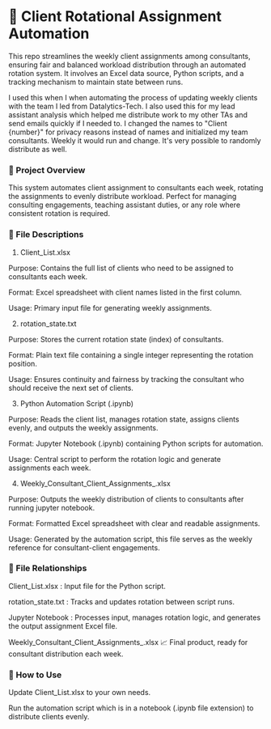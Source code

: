 # 📂 Client Rotational Assignment Automation

This repo streamlines the weekly client assignments among consultants, ensuring fair and balanced workload distribution through an automated rotation system. It involves an Excel data source, Python scripts, and a tracking mechanism to maintain state between runs.

I used this when I when automating the process of updating weekly clients with the team I led from Datalytics-Tech. I also used this for my lead assistant analysis which helped me distribute work to my other TAs and send emails quickly if I needed to. I changed the names to "Client {number}" for privacy reasons instead of names and initialized my team consultants. Weekly it would run and change. It's very possible to randomly distribute as well.

### 📌 Project Overview

This system automates client assignment to consultants each week, rotating the assignments to evenly distribute workload. Perfect for managing consulting engagements, teaching assistant duties, or any role where consistent rotation is required.

### 📁 File Descriptions

1. Client_List.xlsx

Purpose: Contains the full list of clients who need to be assigned to consultants each week.

Format: Excel spreadsheet with client names listed in the first column.

Usage: Primary input file for generating weekly assignments.

2. rotation_state.txt

Purpose: Stores the current rotation state (index) of consultants.

Format: Plain text file containing a single integer representing the rotation position.

Usage: Ensures continuity and fairness by tracking the consultant who should receive the next set of clients.

3. Python Automation Script (.ipynb)

Purpose: Reads the client list, manages rotation state, assigns clients evenly, and outputs the weekly assignments.

Format: Jupyter Notebook (.ipynb) containing Python scripts for automation.

Usage: Central script to perform the rotation logic and generate assignments each week.

4. Weekly_Consultant_Client_Assignments_.xlsx

Purpose: Outputs the weekly distribution of clients to consultants after running jupyter notebook.

Format: Formatted Excel spreadsheet with clear and readable assignments.

Usage: Generated by the automation script, this file serves as the weekly reference for consultant-client engagements.

### 🔗 File Relationships

Client_List.xlsx : Input file for the Python script.

rotation_state.txt : Tracks and updates rotation between script runs.

Jupyter Notebook : Processes input, manages rotation logic, and generates the output assignment Excel file.

Weekly_Consultant_Client_Assignments_.xlsx 📈 Final product, ready for consultant distribution each week.

### 🚀 How to Use

Update Client_List.xlsx to your own needs.

Run the automation script which is in a notebook (.ipynb file extension) to distribute clients evenly.

